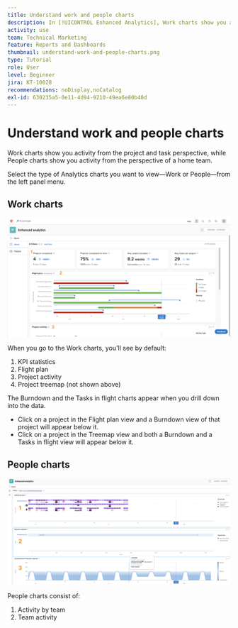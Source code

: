 ```yaml
---
title: Understand work and people charts
description: In [!UICONTROL Enhanced Analytics], Work charts show you activity from the project and task perspective, while People charts show you activity from the perspective of a home team.
activity: use
team: Technical Marketing
feature: Reports and Dashboards
thumbnail: understand-work-and-people-charts.png
type: Tutorial
role: User
level: Beginner
jira: KT-10028
recommendations: noDisplay,noCatalog
exl-id: 630235a5-0e11-4d94-9210-49ea6e80b48d
---
```

# Understand work and people charts

Work charts show you activity from the project and task perspective, while People charts show you activity from the perspective of a home team.

Select the type of Analytics charts you want to view—Work or People—from the left panel menu.

## Work charts

![An image of finding the [!UICONTROL Analytics] feature in the [!DNL Workfront Classic]](assets/section-1-1.png)

When you go to the Work charts, you'll see by default: 

1. KPI statistics
1. Flight plan
1. Project activity
1. Project treemap (not shown above)

The Burndown and the Tasks in flight charts appear when you drill down into the data. 

* Click on a project in the Flight plan view and a Burndown view of that project will appear below it. 
* Click on a project in the Treemap view and both a Burndown and a Tasks in flight view will appear below it.

## People charts

![An image of finding the [!UICONTROL Analytics] feature in the [!DNL Workfront Classic]](assets/section-1-2.png)

People charts consist of:

1. Activity by team
1. Team activity
